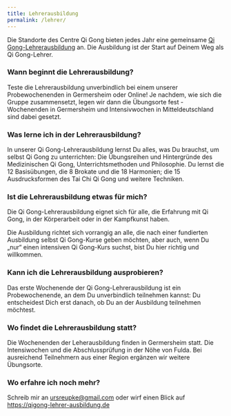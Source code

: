 ```yaml
---
title: Lehrerausbildung
permalink: /lehrer/
---
```

Die Standorte des Centre Qi Gong bieten jedes Jahr eine gemeinsame [Qi Gong-Lehrerausbildung](https://qigong-lehrer-ausbildung.de) an. Die Ausbildung ist der Start auf Deinem Weg als Qi Gong-Lehrer.

### Wann beginnt die Lehrerausbildung?
Teste die Lehrerausbildung unverbindlich bei einem unserer Probewochenenden in Germersheim oder Online! Je nachdem, wie sich die Gruppe zusammensetzt, legen wir dann die Übungsorte fest - Wochenenden in Germersheim und Intensivwochen in Mitteldeutschland sind dabei gesetzt.

### Was lerne ich in der Lehrerausbildung?
In unserer Qi Gong-Lehrerausbildung lernst Du alles, was Du brauchst, um selbst Qi Gong zu unterrichten: Die Übungsreihen und Hintergründe des Medizinischen Qi Gong, Unterrichtsmethoden und Philosophie. Du lernst die 12 Basisübungen, die 8 Brokate und die 18 Harmonien; die 15 Ausdrucksformen des Tai Chi Qi Gong und weitere Techniken.

### Ist die Lehrerausbildung etwas für mich?
Die Qi Gong-Lehrerausbildung eignet sich für alle, die Erfahrung mit Qi Gong, in der Körperarbeit oder in der Kampfkunst haben.

Die Ausbildung richtet sich vorrangig an alle, die nach einer fundierten Ausbildung selbst Qi Gong-Kurse geben möchten, aber auch, wenn Du „nur“ einen intensiven Qi Gong-Kurs suchst, bist Du hier richtig und willkommen.

### Kann ich die Lehrerausbildung ausprobieren?
Das erste Wochenende der Qi Gong-Lehrerausbildung ist ein Probewochenende, an dem Du unverbindlich teilnehmen kannst: Du entscheidest Dich erst danach, ob Du an der Ausbildung teilnehmen möchtest.

### Wo findet die Lehrerausbildung statt?
Die Wochenenden der Leherausbildung finden in Germersheim statt. Die Intensiwochen und die Abschlussprüfung in der Nöhe von Fulda.
Bei ausreichend Teilnehmern aus einer Region ergänzen wir weitere Übungsorte.

### Wo erfahre ich noch mehr?
Schreib mir an <ursreupke@gmail.com> oder wirf einen Blick auf <https://qigong-lehrer-ausbildung.de>